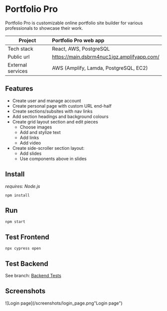 # Portfolio Pro
Portfolio Pro is customizable online portfolio site builder for various professionals to showcase their work.

| Project  | Portfolio Pro web app|
| ------------- |:-------------|
| Tech stack | React, AWS, PostgreSQL |
|Public url|https://main.dsbrm4nuc1jgz.amplifyapp.com/|
| External services | AWS (Amplify, Lamda, PostgreSQL, EC2) |

## Features
- Create user and manage account
- Create personal page with custom URL end-half
- Create sections/subsites with nav links
- Add section headings and background colours
- Create grid layout section and edit pieces
  -	Choose images
  -	Add and stylize text
  -	Add links
  -	Add video
- Create side-scroller section layout:
  -	Add slides
  -	Use components above in slides

## Install
*requires: Node.js*
```
npm install
```

## Run
```
npm start
```

## Test Frontend
```
npx cypress open
```

## Test Backend
See branch: [Backend Tests](https://github.com/Koodikorppi/Portfolio-pro/tree/pytest-backend) 

## Screenshots
![Login page](/screenshots/login_page.png"Login page")